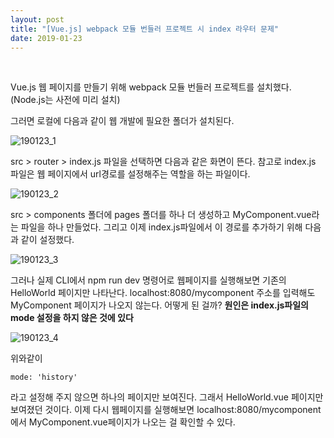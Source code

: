 ```yaml
---
layout: post
title: "[Vue.js] webpack 모듈 번들러 프로젝트 시 index 라우터 문제"
date: 2019-01-23
---  
```

<br/>

Vue.js 웹 페이지를 만들기 위해 webpack 모듈 번들러 프로젝트를 설치했다.(Node.js는 사전에 미리 설치)
<br/>

그러면 로컬에 다음과 같이 웹 개발에 필요한 폴더가 설치된다.
<br/>

![190123_1](https://user-images.githubusercontent.com/29648470/51576031-f3599300-1ef7-11e9-8592-7d1796515c2b.PNG)
<br/>

src > router > index.js 파일을 선택하면 다음과 같은 화면이 뜬다. 참고로 index.js 파일은 웹 페이지에서 url경로를 설정해주는 역할을 하는 파일이다. 
<br/>

![190123_2](https://user-images.githubusercontent.com/29648470/51576200-b04bef80-1ef8-11e9-961b-bdb32108752e.PNG)
<br/>

src > components 폴더에 pages 폴더를 하나 더 생성하고 MyComponent.vue라는 파일을 하나 만들었다. 그리고 이제 index.js파일에서 이 경로를 추가하기 
위해 다음과 같이 설정했다.
<br/>

![190123_3](https://user-images.githubusercontent.com/29648470/51576311-10429600-1ef9-11e9-9524-9714c412ecac.PNG)
<br/>

그러나 실제 CLI에서 npm run dev 명령어로 웹페이지를 실행해보면 기존의 HelloWorld 페이지만 나타난다. localhost:8080/mycomponent 주소를 입력해도
MyComponent 페이지가 나오지 않는다. 어떻게 된 걸까? **원인은 index.js파일의 mode 설정을 하지 않은 것에 있다**
<br/>

![190123_4](https://user-images.githubusercontent.com/29648470/51576438-91019200-1ef9-11e9-8ba0-43642d991af3.PNG)
<br/>

위와같이 
```
mode: 'history'
```
라고 설정해 주지 않으면 하나의 페이지만 보여진다. 그래서 HelloWorld.vue 페이지만 보여졌던 것이다. 
이제 다시 웹페이지를 실행해보면 localhost:8080/mycomponent 에서 MyComponent.vue페이지가 나오는 걸 확인할 수 있다. 
<br/>
